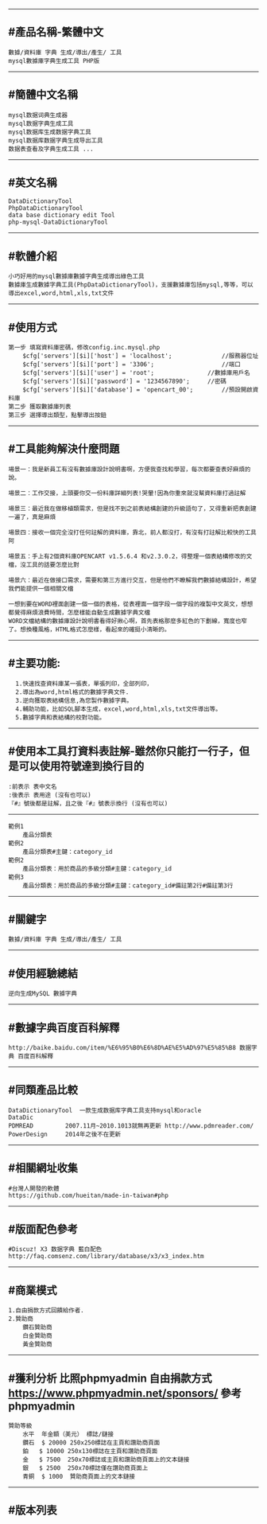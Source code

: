 ---------------------------------------
#產品名稱-繁體中文
---------------------------------------
	數據/資料庫 字典 生成/導出/產生/ 工具
	mysql數據庫字典生成工具 PHP版
---------------------------------------
#簡體中文名稱
---------------------------------------
	mysql数据词典生成器
	mysql数据字典生成工具
	mysql数据库生成数据字典工具
	mysql数据库数据字典生成导出工具
	数据表查看及字典生成工具 ...
---------------------------------------
#英文名稱
---------------------------------------
	DataDictionaryTool
	PhpDataDictionaryTool
	data base dictionary edit Tool
	php-mysql-DataDictionaryTool
---------------------------------------
#軟體介紹
---------------------------------------
	小巧好用的mysql數據庫數據字典生成導出綠色工具
	數據庫生成數據字典工具(PhpDataDictionaryTool)，支援數據庫包括mysql,等等，可以導出excel,word,html,xls,txt文件
---------------------------------------
#使用方式
---------------------------------------
	第一步 填寫資料庫密碼，修改config.inc.mysql.php
		$cfg['servers'][$i]['host'] = 'localhost';          	//服務器位址
		$cfg['servers'][$i]['port'] = '3306';                 	//端口
		$cfg['servers'][$i]['user'] = 'root';            	//數據庫用戶名
		$cfg['servers'][$i]['password'] = '1234567890'; 	//密碼
		$cfg['servers'][$i]['database'] = 'opencart_00';      	//預設開啟資料庫
	第二步 獲取數據庫列表
	第三步 選擇導出類型，點擊導出按鈕
---------------------------------------
#工具能夠解決什麼問題
---------------------------------------
	場景一：我是新員工有沒有數據庫設計說明書啊，方便我查找和學習，每次都要查表好麻煩的說。

	場景二：工作交接，上頭要你交一份料庫詳細列表!哭暈!因為你重來就沒幫資料庫打過註解

	場景三：最近我在做移植類需求，但是找不到之前表結構創建的升級語句了，又得重新把表創建一遍了，真是麻煩

	場景四：接收一個完全沒打任何註解的資料庫，靠北，前人都沒打，有沒有打註解比較快的工具阿	

	場景五：手上有2個資料庫OPENCART v1.5.6.4 和v2.3.0.2，得整理一個表結構修改的文檔，沒工具的話要怎麼比對
		
	場景六：最近在做接口需求，需要和第三方進行交互，但是他們不瞭解我們數據結構設計，希望我們能提供一個相關文檔

	一想到要在WORD裡面創建一個一個的表格，從表裡面一個字段一個字段的複製中文英文，想想都覺得麻煩浪費時間，怎麼樣能自動生成數據字典文檔
	WORD文檔結構的數據庫設計說明書看得好揪心啊，首先表格那麼多紅色的下劃線，寬度也窄了。想換種風格，HTML格式怎麼樣，看起來的確挺小清晰的。
---------------------------------------
#主要功能:
---------------------------------------
      1.快速找查資料庫某一張表，單張列印，全部列印，
      2.導出為word,html格式的數據字典文件.      
      3.逆向獲取表結構信息,為您製作數據字典。 
      4.輔助功能，比如SQL腳本生成，excel,word,html,xls,txt文件導出等。
      5.數據字典和表結構的校對功能。
---------------------------------------
#使用本工具打資料表註解-雖然你只能打一行子，但是可以使用符號達到換行目的
---------------------------------------
	:前表示 表中文名
	:後表示 表用途 (沒有也可以)
	『#』號後都是註解，且之後『#』號表示換行 (沒有也可以)
------------------------------------------------------
	範例1
		產品分類表
	範例2
		產品分類表#主鍵：category_id
	範例2
		產品分類表：用於商品的多級分類#主鍵：category_id
	範例3
		產品分類表：用於商品的多級分類#主鍵：category_id#備註第2行#備註第3行

---------------------------------------
#關鍵字
---------------------------------------
	數據/資料庫 字典 生成/導出/產生/ 工具
---------------------------------------
#使用經驗總結
---------------------------------------
	逆向生成MySQL 數據字典
---------------------------------------
#數據字典百度百科解釋
---------------------------------------
	http://baike.baidu.com/item/%E6%95%B0%E6%8D%AE%E5%AD%97%E5%85%B8 数据字典 百度百科解釋

---------------------------------------
#同類產品比較
---------------------------------------
	DataDictionaryTool 	一款生成数据库字典工具支持mysql和oracle
	DataDic
	PDMREAD			2007.11月~2010.1013就無再更新 http://www.pdmreader.com/
	PowerDesign		2014年之後不在更新
---------------------------------------
#相關網址收集
---------------------------------------
	#台灣人開發的軟體
	https://github.com/hueitan/made-in-taiwan#php	
---------------------------------------
#版面配色參考
---------------------------------------
	#Discuz! X3 数据字典 藍白配色
	http://faq.comsenz.com/library/database/x3/x3_index.htm 
---------------------------------------
#商業模式
---------------------------------------
	1.自由捐款方式回饋給作者.
	2.贊助商
		鑽石贊助商
		白金贊助商
		黃金贊助商
---------------------------------------
#獲利分析 比照phpmyadmin 自由捐款方式
	https://www.phpmyadmin.net/sponsors/ 參考phpmyadmin
---------------------------------------
	贊助等級
		水平	年金額（美元）	標誌/鏈接
		鑽石	$ 20000	250x250標誌在主頁和讚助商頁面
		鉑	$ 10000	250x130標誌在主頁和讚助商頁面
		金	$ 7500	250x70標誌或主頁和讚助商頁面上的文本鏈接
		銀	$ 2500	250x70標誌僅在讚助商頁面上
		青銅	$ 1000	贊助商頁面上的文本鏈接
---------------------------------------
#版本列表
---------------------------------------
